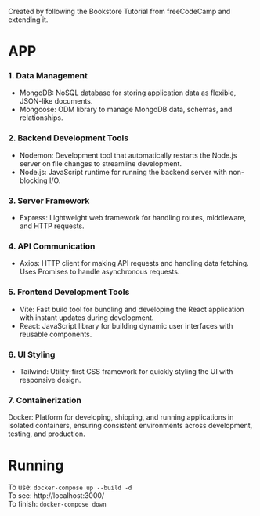 Created by following the Bookstore Tutorial from freeCodeCamp and extending it.

# APP

### 1. Data Management
- MongoDB: NoSQL database for storing application data as flexible, JSON-like documents.
- Mongoose: ODM library to manage MongoDB data, schemas, and relationships.

### 2. Backend Development Tools
- Nodemon: Development tool that automatically restarts the Node.js server on file changes to streamline development.
- Node.js: JavaScript runtime for running the backend server with non-blocking I/O.

### 3. Server Framework
- Express: Lightweight web framework for handling routes, middleware, and HTTP requests.

### 4. API Communication
- Axios: HTTP client for making API requests and handling data fetching. Uses Promises to handle asynchronous requests.

### 5. Frontend Development Tools
- Vite: Fast build tool for bundling and developing the React application with instant updates during development.
- React: JavaScript library for building dynamic user interfaces with reusable components.

### 6. UI Styling
- Tailwind: Utility-first CSS framework for quickly styling the UI with responsive design.

### 7. Containerization
Docker: Platform for developing, shipping, and running applications in isolated containers, ensuring consistent environments across development, testing, and production.


# Running
To use: ```docker-compose up --build -d``` <br />
To see: http://localhost:3000/ <br />
To finish: ```docker-compose down```

